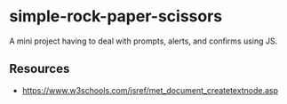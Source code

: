 # simple-rock-paper-scissors

A mini project having to deal with prompts, alerts, and confirms using JS.

## Resources

- https://www.w3schools.com/jsref/met_document_createtextnode.asp
